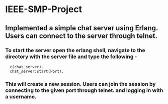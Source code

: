 # IEEE-SMP-Project
## Implemented a simple chat server using Erlang. Users can connect to the server through telnet.

### To start the server open the erlang shell, navigate to the directory with the server file and type the following - 

```
  c(chat_server).
  chat_server:start(Port).
```

### This will create a new session. Users can join the session by connecting to the given port through telnet. and logging in with a username.
 
